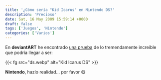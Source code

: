 ```yaml
---
title: '¿Cómo sería "Kid Icarus" en Nintendo DS?'
description: 'Precioso'
date: Sat, 16 May 2009 15:59:14 +0000
draft: false
tags: ['Juegos', 'Nintendo']
categories: ['Varios']
---
```


En **deviantART** he encontrado [una prueba](https://kennethfejer.deviantart.com/art/Kid-Icarus-DS-18068411) de lo tremendamente increíble que podría llegar a ser:

{{< fg src="ds.webp" alt="Kid Icarus DS" >}}

**Nintendo**, hazlo realidad... por favor :yum:
